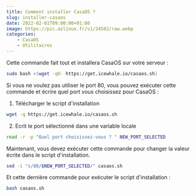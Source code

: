 ```yaml
---
title: Comment installer CasaOS ?
slug: installer-casaos
date: 2022-02-01T09:00:00+01:00
image: https://pic.azlinux.fr/v1/24582/raw.webp
categories:
    - CasaOS
    - Utilitaires
--- 
```


Cette commande fait tout et installera CasaOS sur votre serveur :

```bash
sudo bash <(wget -qO- https://get.icewhale.io/casaos.sh)
```

Si vous ne voulez pas utiliser le port 80, vous pouvez exécuter cette commande et écrire quel port vous choisissez pour CasaOS :

1. Télécharger le script d'installation

```bash
wget -q https://get.icewhale.io/casaos.sh
```

2. Ecrit le port sélectionné dans une variable locale

```bash
read -r -p "Quel port choisissez-vous ? " NEW_PORT_SELECTED
```

Maintenant, vous devez exécuter cette commande pour changer la valeur écrite dans le script d'installation.

```bash
sed -i "s/80/$NEW_PORT_SELECTED/" casaos.sh
```

Et cette dernière commande pour exécuter le script d'installation :

```bash
bash casaos.sh
```
